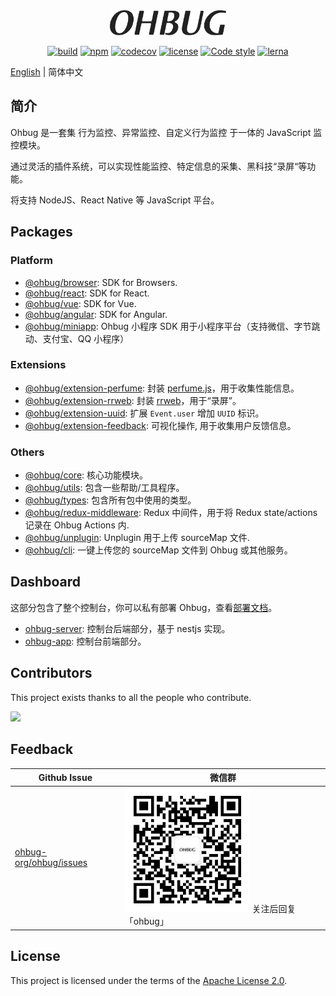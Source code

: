 <div align="center">

  <a href="https://ohbug.net" target="_blank">
    <img src="https://raw.githubusercontent.com/ohbug-org/blog/master/images/ohbug_logo.svg" alt="Ohbug" height="40">
  </a>

[![build](https://img.shields.io/github/workflow/status/ohbug-org/ohbug/Node.js%20CI/master?style=flat-square)](https://github.com/ohbug-org/ohbug/actions?query=workflow%3A%22Node.js+CI%22)
[![npm](https://img.shields.io/npm/v/@ohbug/core.svg?style=flat-square)](https://www.npmjs.com/package/@ohbug/core)
[![codecov](https://img.shields.io/codecov/c/github/ohbug-org/ohbug.svg?style=flat-square)](https://codecov.io/gh/ohbug-org/ohbug)
[![license](https://img.shields.io/github/license/ohbug-org/ohbug?style=flat-square)](https://github.com/ohbug-org/ohbug/blob/master/LICENSE)
[![Code style](https://img.shields.io/badge/code_style-prettier-ff69b4.svg?style=flat-square)](https://github.com/prettier/prettier)
[![lerna](https://img.shields.io/badge/maintained%20with-lerna-cc00ff.svg?style=flat-square)](https://lerna.js.org/)

</div>

[English](./README.md) | 简体中文

## 简介

Ohbug 是一套集 行为监控、异常监控、自定义行为监控 于一体的 JavaScript 监控模块。

通过灵活的插件系统，可以实现性能监控、特定信息的采集、黑科技“录屏“等功能。

将支持 NodeJS、React Native 等 JavaScript 平台。

## Packages

### Platform

- [@ohbug/browser](./packages/ohbug-browser): SDK for Browsers.
- [@ohbug/react](./packages/ohbug-react): SDK for React.
- [@ohbug/vue](./packages/ohbug-vue): SDK for Vue.
- [@ohbug/angular](./packages/ohbug-angular): SDK for Angular.
- [@ohbug/miniapp](https://github.com/ohbug-org/ohbug-miniapp): Ohbug 小程序 SDK 用于小程序平台（支持微信、字节跳动、支付宝、QQ 小程序）

### Extensions

- [@ohbug/extension-perfume](https://github.com/ohbug-org/ohbug-extension-perfume): 封装 [perfume.js](https://github.com/Zizzamia/perfume.js)，用于收集性能信息。
- [@ohbug/extension-rrweb](https://github.com/ohbug-org/ohbug-extension-rrweb): 封装 [rrweb](https://github.com/rrweb-io/rrweb)，用于“录屏”。
- [@ohbug/extension-uuid](./packages/ohbug-extension-uuid): 扩展 `Event.user` 增加 `UUID` 标识。
- [@ohbug/extension-feedback](https://github.com/ohbug-org/ohbug-extension-feedback): 可视化操作, 用于收集用户反馈信息。

### Others

- [@ohbug/core](./packages/ohbug-core): 核心功能模块。
- [@ohbug/utils](./packages/ohbug-utils): 包含一些帮助/工具程序。
- [@ohbug/types](./packages/ohbug-types): 包含所有包中使用的类型。
- [@ohbug/redux-middleware](./packages/ohbug-redux-middleware): Redux 中间件，用于将 Redux state/actions 记录在 Ohbug Actions 内.
- [@ohbug/unplugin](https://github.com/ohbug-org/unplugin-ohbug): Unplugin 用于上传 sourceMap 文件.
- [@ohbug/cli](https://github.com/ohbug-org/ohbug-cli): 一键上传您的 sourceMap 文件到 Ohbug 或其他服务。

## Dashboard

这部分包含了整个控制台，你可以私有部署 Ohbug，查看[部署文档](https://ohbug.net/docs/deploy/Deploy)。

- [ohbug-server](https://github.com/ohbug-org/ohbug-server): 控制台后端部分，基于 nestjs 实现。
- [ohbug-app](https://github.com/ohbug-org/ohbug-app): 控制台前端部分。

## Contributors

This project exists thanks to all the people who contribute.

<a href="https://github.com/ohbug-org/ohbug/graphs/contributors"><img src="https://opencollective.com/ohbug/contributors.svg?width=890&button=false" /></a>

## Feedback

| Github Issue                                                        | 微信群                                                                                                                 |
| ------------------------------------------------------------------- | ---------------------------------------------------------------------------------------------------------------------- |
| [ohbug-org/ohbug/issues](https://github.com/ohbug-org/ohbug/issues) | <img src="https://github.com/ohbug-org/blog/blob/master/images/qrcode.jpg?raw=true" width="200" /> 关注后回复「ohbug」 |

## License

This project is licensed under the terms of the [Apache License 2.0](https://github.com/ohbug-org/ohbug/blob/master/LICENSE).
